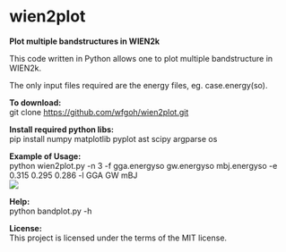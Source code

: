 # wien2plot
**Plot multiple bandstructures in WIEN2k**

This code written in Python allows one to plot multiple bandstructure in WIEN2k.

The only input files required are the energy files, eg. case.energy(so).

**To download:** <br />
git clone https://github.com/wfgoh/wien2plot.git

**Install required python libs:**<br />
pip install numpy matplotlib pyplot ast scipy argparse os

**Example of Usage:** <br />
python wien2plot.py -n 3 -f gga.energyso gw.energyso mbj.energyso -e 0.315 0.295 0.286 -l GGA GW mBJ <br />
![](https://github.com/wfgoh/wien2plot/blob/master/example/band.jpg)

**Help:** <br />
python bandplot.py -h

**License:** <br />
This project is licensed under the terms of the MIT license.
